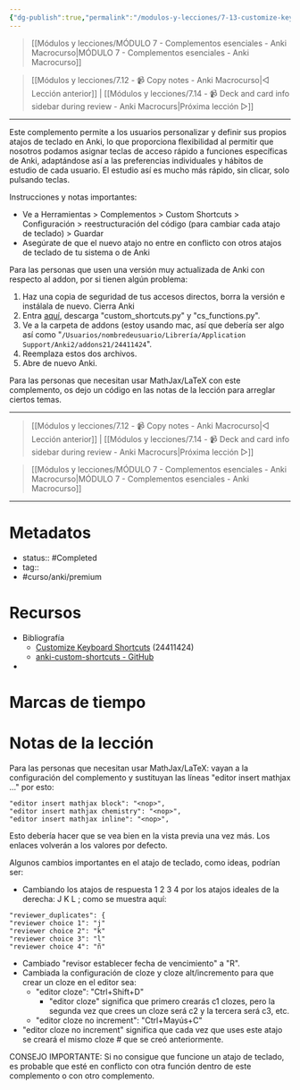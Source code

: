 ```yaml
---
{"dg-publish":true,"permalink":"/modulos-y-lecciones/7-13-customize-keyboard-shortcuts-anki-macrocurso/","noteIcon":"","updated":"2024-05-21T22:14:05.638+02:00"}
---
```



> [[Módulos y lecciones/MÓDULO 7 - Complementos esenciales - Anki Macrocurso\|MÓDULO 7 - Complementos esenciales - Anki Macrocurso]]

> [[Módulos y lecciones/7.12 - 📹 Copy notes - Anki Macrocurso\|◁ Lección anterior]] | [[Módulos y lecciones/7.14 - 📹 Deck and card info sidebar during review - Anki Macrocurs\|Próxima lección ▷]]

---

Este complemento permite a los usuarios personalizar y definir sus propios atajos de teclado en Anki, lo que proporciona flexibilidad al permitir que nosotros podamos asignar teclas de acceso rápido a funciones específicas de Anki, adaptándose así a las preferencias individuales y hábitos de estudio de cada usuario. El estudio así es mucho más rápido, sin clicar, solo pulsando teclas.

Instrucciones y notas importantes:

- Ve a Herramientas > Complementos > Custom Shortcuts > Configuración > reestructuración del código (para cambiar cada atajo de teclado) > Guardar
- Asegúrate de que el nuevo atajo no entre en conflicto con otros atajos de teclado de tu sistema o de Anki

Para las personas que usen una versión muy actualizada de Anki con respecto al addon, por si tienen algún problema: 

1. Haz una copia de seguridad de tus accesos directos, borra la versión e instálala de nuevo. Cierra Anki
2. Entra [aquí](https://github.com/Liresol/anki-custom-shortcuts/tree/dev/custom_shortcuts), descarga "custom_shortcuts.py" y "cs_functions.py".
3. Ve a la carpeta de addons (estoy usando mac, así que debería ser algo así como "``/Usuarios/nombredeusuario/Librería/Application Support/Anki2/addons21/24411424``".
4. Reemplaza estos dos archivos.
5. Abre de nuevo Anki.

Para las personas que necesitan usar MathJax/LaTeX con este complemento, os dejo un código en las notas de la lección para arreglar ciertos temas.

---

> [[Módulos y lecciones/7.12 - 📹 Copy notes - Anki Macrocurso\|◁ Lección anterior]] | [[Módulos y lecciones/7.14 - 📹 Deck and card info sidebar during review - Anki Macrocurs\|Próxima lección ▷]]

> [[Módulos y lecciones/MÓDULO 7 - Complementos esenciales - Anki Macrocurso\|MÓDULO 7 - Complementos esenciales - Anki Macrocurso]]

---
# Metadatos
- status:: #Completed 
- tag:: 
- #curso/anki/premium

# Recursos
- Bibliografía
	- [Customize Keyboard Shortcuts](https://ankiweb.net/shared/info/24411424) (24411424)
	- [anki-custom-shortcuts - GitHub](https://github.com/Liresol/anki-custom-shortcuts)
- 

# Marcas de tiempo


# Notas de la lección
Para las personas que necesitan usar MathJax/LaTeX: vayan a la configuración del complemento y sustituyan las líneas "editor insert mathjax ..." por esto:

```
"editor insert mathjax block": "<nop>",
"editor insert mathjax chemistry": "<nop>",
"editor insert mathjax inline": "<nop>",
```

Esto debería hacer que se vea bien en la vista previa una vez más. Los enlaces volverán a los valores por defecto.

Algunos cambios importantes en el atajo de teclado, como ideas, podrían ser:

- Cambiando los atajos de respuesta 1 2 3 4 por los atajos ideales de la derecha: J K L ; como se muestra aquí:

```
"reviewer_duplicates": {
"reviewer choice 1": "j" 
"reviewer choice 2": "k" 
"reviewer choice 3": "l" 
"reviewer choice 4": "ñ" 
```

- Cambiado "revisor establecer fecha de vencimiento" a "R".
- Cambiada la configuración de cloze y cloze alt/incremento para que crear un cloze en el editor sea:
	- "editor cloze": "Ctrl+Shift+D"
		- "editor cloze" significa que primero crearás c1 clozes, pero la segunda vez que crees un cloze será c2 y la tercera será c3, etc.
	- "editor cloze no increment": "Ctrl+Mayús+C"
- "editor cloze no increment" significa que cada vez que uses este atajo se creará el mismo cloze # que se creó anteriormente. 

 CONSEJO IMPORTANTE: Si no consigue que funcione un atajo de teclado, es probable que esté en conflicto con otra función dentro de este complemento o con otro complemento.